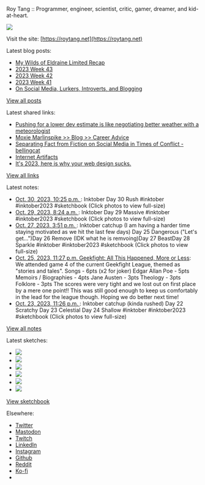 Roy Tang :: Programmer, engineer, scientist, critic, gamer, dreamer, and kid-at-heart.

![](https://roytang.net/static/img/profile.jpg)

Visit the site: [https://roytang.net](https://roytang.net)

Latest blog posts:

- [My Wilds of Eldraine Limited Recap](https://roytang.net/2023/10/mtgwoe-limited-recap/)
- [2023 Week 43](https://roytang.net/2023/10/2023-week-43/)
- [2023 Week 42](https://roytang.net/2023/10/2023-week-42/)
- [2023 Week 41](https://roytang.net/2023/10/2023-week-41/)
- [On Social Media, Lurkers, Introverts, and Blogging](https://roytang.net/2023/10/social-media-lurkers-introverts-blogging/)

[View all posts](https://roytang.net/blog)

Latest shared links:

- [Pushing for a lower dev estimate is like negotiating better weather with a meteorologist](https://roytang.net/2023/10/55bddacff0d7dd7ad732da1840712ed9/)
- [Moxie Marlinspike &gt;&gt; Blog &gt;&gt; Career Advice](https://roytang.net/2023/10/437f642305850099cb4c2fad4e239947/)
- [Separating Fact from Fiction on Social Media in Times of Conflict - bellingcat](https://roytang.net/2023/10/3ecc8680516b1abb938f340a4cb36cd3/)
- [Internet Artifacts](https://roytang.net/2023/10/e087b824d8e9251430366a8aa51f219d/)
- [It&#x27;s 2023, here is why your web design sucks.](https://roytang.net/2023/10/f4a9d3b0b574371256585c13658da98e/)

[View all links](https://roytang.net/links)

Latest notes:

- [Oct. 30, 2023, 10:25 p.m. ](https://roytang.net/2023/10/111324425081407655/): Inktober Day 30 Rush #inktober #inktober2023 #sketchbook (Click photos to view full-size)
- [Oct. 29, 2023, 8:24 a.m. ](https://roytang.net/2023/10/111315457534348052/): Inktober Day 29 Massive #inktober #inktober2023 #sketchbook (Click photos to view full-size)
- [Oct. 27, 2023, 3:51 p.m. ](https://roytang.net/2023/10/111305889191849140/): Inktober catchup (I am having a harder time staying motivated as we hit the last few days) Day 25 Dangerous (&quot;Let&#x27;s get...&quot;)Day 26 Remove (IDK what he is remvoing)Day 27 BeastDay 28 Sparkle #inktober #inktober2023 #sketchbook (Click photos to view full-size)
- [Oct. 25, 2023, 11:27 p.m. Geekfight: All This Happened, More or Less](https://roytang.net/2023/10/geekfight-league-4/): We attended game 4 of the current Geekfight League, themed as &quot;stories and tales&quot;. Songs - 6pts (x2 for joker) Edgar Allan Poe - 5pts Memoirs / Biographies - 4pts Jane Austen - 3pts Theology - 3pts Folklore - 3pts The scores were very tight and we lost out on first place by a mere one point!! This was still good enough to keep us comfortably in the lead for the league though. Hoping we do better next time!
- [Oct. 23, 2023, 11:26 p.m. ](https://roytang.net/2023/10/111285030475803371/): Inktober catchup (kinda rushed) Day 22 Scratchy Day 23 Celestial Day 24 Shallow #inktober #inktober2023 #sketchbook (Click photos to view full-size)

[View all notes](https://roytang.net/notes)

Latest sketches:


- ![](https://roytang.net/media/cache/09/11/09119bc377da2a1bf7e9d18251a6b7a6.jpg)
- ![](https://roytang.net/media/cache/3c/7d/3c7d410c1cd355b7897272dd51e3b61a.jpg)
- ![](https://roytang.net/media/cache/1b/ff/1bff7a7ea5cfe2f7bb3400ab078a005a.jpg)
- ![](https://roytang.net/media/cache/f9/55/f955a4322c59ff84b72ebf57950a26b2.jpg)
- ![](https://roytang.net/media/cache/f5/68/f568651154776f143f80f74efc4e29a3.jpg)
- ![](https://roytang.net/media/cache/d7/6a/d76a53b117d5cf49556b0e233af13c95.jpg)

[View sketchbook](https://roytang.net/albums/sketchbook)


Elsewhere:

- [Twitter](https://twitter.com/roytang)
- [Mastodon](https://indieweb.social/@roytang)
- [Twitch](https://twitch.tv/twitchyroy)
- [LinkedIn](https://www.linkedin.com/in/roytang)
- [Instagram](https://instagram.com/roytang0400)
- [Github](https://github.com/roytang)
- [Reddit](https://reddit.com/u/hungryroy)
- [Ko-fi](https://ko-fi.com/roytang)
- [](mailto:hello@roytang.net)